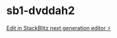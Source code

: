 # sb1-dvddah2

[Edit in StackBlitz next generation editor ⚡️](https://stackblitz.com/~/github.com/ArtemZhigarev/sb1-dvddah2)